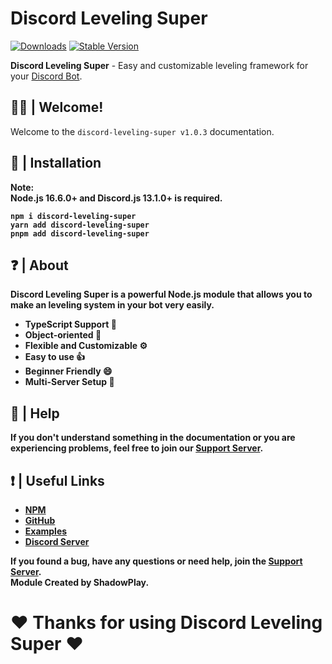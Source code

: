 # Discord Leveling Super

[![Downloads](https://img.shields.io/npm/dt/discord-leveling-super?style=for-the-badge)](https://www.npmjs.com/package/discord-leveling-super)
[![Stable Version](https://img.shields.io/npm/v/discord-leveling-super?style=for-the-badge)](https://www.npmjs.com/package/discord-leveling-super)

<b>Discord Leveling Super</b> - Easy and customizable leveling framework for your [Discord Bot](https://discord.js.org/#/).

## 🙋‍♂️ | Welcome!
Welcome to the `discord-leveling-super v1.0.3` documentation.

## 📂 | Installation
<b>Note:</br><b>
<b>Node.js 16.6.0+ and Discord.js 13.1.0+ is required.</b><br>
```console
npm i discord-leveling-super
yarn add discord-leveling-super
pnpm add discord-leveling-super
```

## ❓ | About
<b>Discord Leveling Super is a powerful Node.js module that allows you to make an leveling system in your bot very easily.</b>
<br>
<ul>
<li><b>TypeScript Support 📘</b></li>
<li><b>Object-oriented 📜</b></li>
<li><b>Flexible and Customizable ⚙️</b></li>
<li><b>Easy to use 👍</b></li>
<li><b>Beginner Friendly 😄</b></li>
<li><b>Multi-Server Setup 🏦</b></li>
</ul>

## 🤔 | Help
<b>If you don't understand something in the documentation or you are experiencing problems, feel free to join our <a href = "https://discord.gg/4pWKq8vUnb">Support Server</a>.</b>

## ❗ | Useful Links
<ul>
<li><b><a href = "https://www.npmjs.com/package/discord-leveling-super">NPM</a></b></li>
<li><b><a href = "https://github.com/shadowplay1/discord-leveling-super">GitHub</a></b></li>
<li><b><a href = "https://github.com/shadowplay1/discord-leveling-super/tree/main/examples">Examples</a></b></li>
<li><b><a href = "https://discord.gg/4pWKq8vUnb">Discord Server</a></b></li>
</ul>
<b>If you found a bug, have any questions or need help, join the <a href = "https://discord.gg/4pWKq8vUnb">Support Server</a>.</b>
<br>
<b>Module Created by ShadowPlay.</b>

# ❤️ Thanks for using Discord Leveling Super ❤️